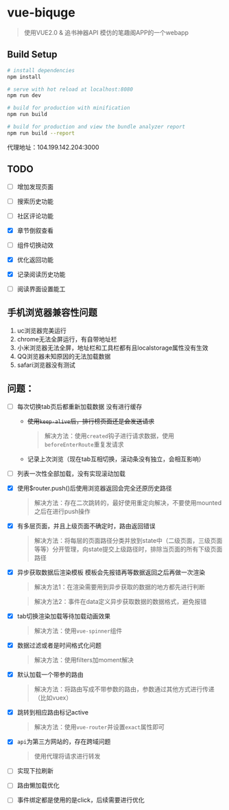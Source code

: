 # vue-biquge

> 使用VUE2.0 & 追书神器API 模仿的笔趣阁APP的一个webapp

## Build Setup

``` bash
# install dependencies
npm install

# serve with hot reload at localhost:8080
npm run dev

# build for production with minification
npm run build

# build for production and view the bundle analyzer report
npm run build --report

```

代理地址：104.199.142.204:3000

## TODO
- [ ] 增加发现页面

- [ ] 搜索历史功能

- [ ] 社区评论功能 

- [x] 章节倒叙查看

- [ ] 组件切换动效

- [x] 优化返回功能

- [x] 记录阅读历史功能

- [ ] 阅读界面设置能工

## 手机浏览器兼容性问题
1. uc浏览器完美运行
2. chrome无法全屏运行，有自带地址栏
3. 小米浏览器无法全屏，地址栏和工具栏都有且localstorage属性没有生效
4. QQ浏览器未知原因的无法加载数据
5. safari浏览器没有测试

## 问题：

- [ ] 每次切换tab页后都重新加载数据 没有进行缓存
    - ~~使用`keep-alive`后，排行榜页面还是会发送请求~~

        > 解决方法：使用`created`钩子进行请求数据，使用`beforeEnterRoute`重复发请求
    
    - 记录上次浏览（现在tab互相切换，滚动条没有独立，会相互影响）

- [ ] 列表一次性全部加载，没有实现滚动加载
- [x] 使用$router.push()后使用浏览器返回会完全还原历史路径
    > 解决方法：存在二次跳转的，最好使用重定向解决，不要使用mounted之后在进行push操作
- [x] 有多层页面，并且上级页面不确定时，路由返回错误
    > 解决方法：将每层的页面路径分类并放到state中（二级页面，三级页面等等）分开管理，向state提交上级路径时，排除当页面的所有下级页面路径
- [x] 异步获取数据后渲染模板 模板会先报错再等数据返回之后再做一次渲染
    > 解决方法1：在渲染需要用到异步获取的数据的地方都先进行判断

    > 解决方法2：事件在data定义异步获取数据的数据格式，避免报错
- [x] tab切换渲染加载等待加载动画效果
    > 解决方法：使用`vue-spinner`组件
- [x] 数据过滤或者是时间格式化问题
    > 解决方法：使用filters加moment解决
- [x] 默认加载一个带参的路由
    > 解决方法：将路由写成不带参数的路由，参数通过其他方式进行传递（比如vuex）
- [x] 跳转到相应路由标记active
    > 解决方法：使用`vue-router`并设置`exact`属性即可
- [x] `api`为第三方网站的，存在跨域问题
    > 使用代理将请求进行转发
- [ ] 实现下拉刷新
- [ ] 路由懒加载优化
- [ ] 事件绑定都是使用的是click，后续需要进行优化
